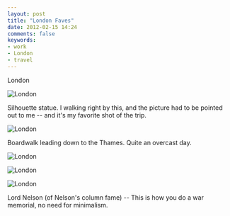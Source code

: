 ```yaml
---
layout: post
title: "London Faves"
date: 2012-02-15 14:24
comments: false
keywords:
- work
- London
- travel
---
```

London

![London](http://media.eick.us/media/photographs/2012/2012-02-12/London-64.jpg)


Silhouette statue.  I walking right by this, and the picture had to be pointed out to me -- and it's my favorite shot of the trip.

![London](http://media.eick.us/media/photographs/2012/2012-02-12/London-31.jpg)


Boardwalk leading down to the Thames.  Quite an overcast day.

![London](http://media.eick.us/media/photographs/2012/2012-02-12/London-44.jpg)


![London](http://media.eick.us/media/photographs/2012/2012-02-12/London-47.jpg)


![London](http://media.eick.us/media/photographs/2012/2012-02-12/London-15.jpg)


Lord Nelson (of Nelson's column fame) -- This is how you do a war memorial, no need for minimalism.

